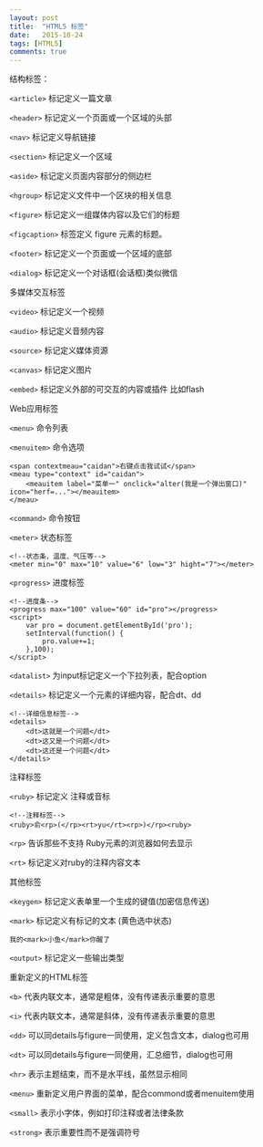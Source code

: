 ```yaml
---
layout: post
title:  "HTML5 标签"
date:   2015-10-24
tags: [HTML5]
comments: true
---
```

结构标签：

`<article>` 标记定义一篇文章

`<header>` 标记定义一个页面或一个区域的头部

`<nav>` 标记定义导航链接

`<section>` 标记定义一个区域

`<aside>` 标记定义页面内容部分的侧边栏

`<hgroup>` 标记定义文件中一个区块的相关信息

`<figure>` 标记定义一组媒体内容以及它们的标题  

`<figcaption>` 标签定义 figure 元素的标题。

`<footer>` 标记定义一个页面或一个区域的底部

`<dialog>` 标记定义一个对话框(会话框)类似微信

多媒体交互标签

`<video>` 标记定义一个视频

`<audio>` 标记定义音频内容

`<source>` 标记定义媒体资源

`<canvas>` 标记定义图片

`<embed>` 标记定义外部的可交互的内容或插件 比如flash

Web应用标签

`<menu>` 命令列表

`<menuitem>` 命令选项

```
<span contextmeau="caidan">右键点击我试试</span>
<meau type="context" id="caidan">
    <meauitem label="菜单一" onclick="alter(我是一个弹出窗口)" 	icon="herf=..."></meauitem>
</meau>
```

`<command>` 命令按钮

`<meter>` 状态标签

```
<!--状态条，温度、气压等-->
<meter min="0" max="10" value="6" low="3" hight="7"></meter>
```

`<progress>` 进度标签

```	
<!--进度条-->
<progress max="100" value="60" id="pro"></progress>
<script>
    var pro = document.getElementById('pro');
    setInterval(function() {
        pro.value+=1;
    },100);
</script>
```

`<datalist>` 为input标记定义一个下拉列表，配合option

`<details>` 标记定义一个元素的详细内容，配合dt、dd
```	
<!--详细信息标签-->
<details>
    <dt>这就是一个问题</dt>
    <dt>这又是一个问题</dt>
    <dt>这还是一个问题</dt>
</details>
```

注释标签

`<ruby>` 标记定义 注释或音标

```
<!--注释标签-->
<ruby>俞<rp>(</rp><rt>yu</rt><rp>)</rp><ruby>
```

`<rp>` 告诉那些不支持 Ruby元素的浏览器如何去显示

`<rt>` 标记定义对ruby的注释内容文本

其他标签

`<keygen>` 标记定义表单里一个生成的键值(加密信息传送)

`<mark>` 标记定义有标记的文本 (黄色选中状态)

```
我的<mark>小鱼</mark>你醒了
```

`<output>` 标记定义一些输出类型

重新定义的HTML标签

`<b>`  代表内联文本，通常是粗体，没有传递表示重要的意思

`<i>`  代表内联文本，通常是斜体，没有传递表示重要的意思

`<dd>` 可以同details与figure一同使用，定义包含文本，dialog也可用

`<dt>` 可以同details与figure一同使用，汇总细节，dialog也可用

`<hr>` 表示主题结束，而不是水平线，虽然显示相同

`<menu>` 重新定义用户界面的菜单，配合commond或者menuitem使用

`<small>` 表示小字体，例如打印注释或者法律条款

`<strong>` 表示重要性而不是强调符号
